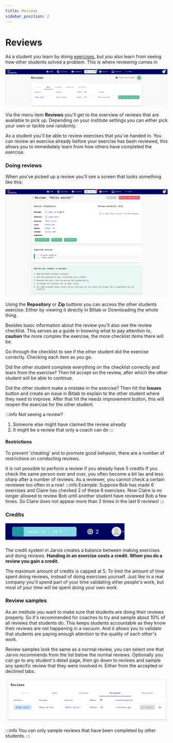 ```yaml
---
title: Reviews
sidebar_position: 2
---
```


# Reviews

As a student you learn by doing [exercises](..), but you also learn from seeing how other students solved a problem.
This is where reviewing comes in

![review overview](/img/docs/reviews/overview.png)

Via the menu item **Reviews** you'll get to the overview of reviews that are available to pick up.
Depending on your institute settings you can either pick your own or tackle one randomly.

As a student you'll be able to review exercises that you've handed in. You can review an exercise already before your exercise has been reviewed, this allows you to immediately learn from how others have completed the exercise.

### Doing reviews

When you've picked up a review you'll see a screen that looks something like this:

![single review](/img/docs/reviews/single.png)

Using the **Repository** or **Zip** buttons you can access the other students exercise.
Either by viewing it directly in Bitlab or Downloading the whole thing.

Besides basic information about the review you'll also see the review checklist.
This serves as a guide in knowing what to pay attention to,
**caution** the more complex the exercise, the more checklist items there will be.

Go through the checklist to see if the other student did the exercise correctly.
Checking each item as you go.

Did the other student complete everything on the checklist correctly and learn from the exercise?
Then hit accept on the review, after which the other student will be able to continue.

Did the other student make a mistake in the exercise?
Then hit the **Issues** button and create an issue in Bitlab to explain to the other student where they need to improve.
After that hit the needs improvement button, this will reopen the exercise for the other student.

:::info
Not seeing a review?

1. Someone else might have claimed the review already
2. It might be a review that only a coach can do
:::

#### Restrictions

To prevent 'cheating' and to promote good behavior, there are a number of restrictions on conducting reviews.

It is not possible to perform a review if you already have 5 credits
If you check the same person over and over,
you often become a bit lax and less sharp after a number of reviews.
As a reviewer, you cannot check a certain reviewee too often in a row!
:::info
Example: Suppose Bob has made 6 exercises and Claire has checked 2 of these 6 exercises.
Now Claire is no longer allowed to review Bob until another student have reviewed Bob a few times.
So Claire does not appear more than 2 times in the last 6 reviews!
:::

### Credits

![credits](/img/docs/reviews/credit.png)

The credit system in Jarvis creates a balance between making exercises and doing reviews.
**Handing in an exercise costs a credit. When you do a review you gain a credit.**

The maximum amount of credits is capped at 5.
To limit the amount of time spent doing reviews, instead of doing exercises yourself.
Just like in a real company you'll spend part of your time validating other people's work,
but most of your time will be spent doing your own work.

### Review samples

As an institute you want to make sure that students are doing their reviews properly.
So it's recommended for coaches to try and sample about 10% of all reviews that students do.
This keeps students accountable as they know their reviews are not happening in a vacuum.
And it allows you to validate that students are paying enough attention to the quality of each other's work.

Review samples look the same as a normal review, you can select one that Jarvis recommends from the list below the
normal reviews.
Optionally you can go to any student's detail page,
then go down to reviews and sample any specific review that they were involved in.
Either from the accepted or declined tabs.

![single student review sample](/img/docs/reviews/sample.png)

:::info
You can only sample reviews that have been completed by other students.
:::
